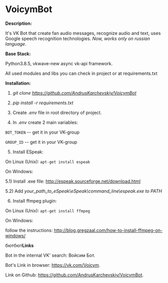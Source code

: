 # VoicymBot

**Description:**

It's VK Bot that create fan audio messages, recognize audio and text, uses Google speech recognition technologies. *Now, works only on russian language*.

**Base Stack:** 

Python3.8.5, vkwave-new async vk-api framework. 

All used modules and libs you can check in project or at requirements.txt

**Installation:** 

1) *git clone https://github.com/AndrusKarchevskiy/VoicymBot* 

2) *pip install -r requirements.txt*

3) Create *.env* file in root directory of project. 

4) In *.env* create 2 main variables: 

`BOT_TOKEN` -- get it in your VK-group

`GROUP_ID` -- get it in your VK-group

5) Install ESpeak:

On Linux (Unix): `apt-get install espeak` 

On Windows: 

5.1) Install .exe file: http://espeak.sourceforge.net/download.html

5.2) Add *your_path_to_eSpeak\eSpeak\command_line\espeak.exe to PATH*

6) Install ffmpeg plugin:

On Linux (Unix): `apt-get install ffmpeg`

On Windows: 

follow the instructions: http://blog.gregzaal.com/how-to-install-ffmpeg-on-windows/

бютбют**Links**

Bot in the internal VK' search: Войсим Бот.

Bot's Link in browser: https://vk.com/Voicym.

Link on Github: https://github.com/AndrusKarchevskiy/VoicymBot.
